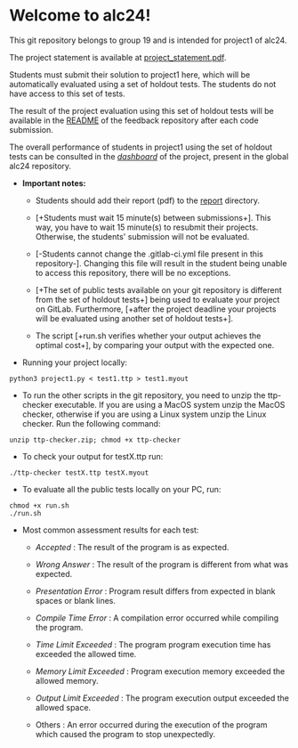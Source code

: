 # Welcome to alc24\!


This git repository belongs to group 19 and is intended for project1 of alc24.


The project statement is available at [project_statement.pdf](project_statement.pdf).


Students must submit their solution to project1 here, which will be automatically evaluated using a set of holdout tests. The students do not have access to this set of tests.


The result of the project evaluation using this set of holdout tests will be available in the [README](https://gitlab.rnl.tecnico.ulisboa.pt/alc24/feedback/project1/19/-/tree/master/README.md) of the feedback repository after each code submission.


The overall performance of students in project1 using the set of holdout tests can be consulted in the [_dashboard_](https://gitlab.rnl.tecnico.ulisboa.pt/alc24/alc24/-/tree/master/dashboard/projects/project1.md) of the project, present in the global alc24 repository.



- **Important notes:**


  - Students should add their report (pdf) to the [report](report/) directory.


  - [+Students must wait 15 minute(s) between submissions+]. This way, you have to wait 15 minute(s) to resubmit their projects. Otherwise, the students' submission will not be evaluated.


  - [-Students cannot change the .gitlab-ci.yml file present in this repository-]. Changing this file will result in the student being unable to access this repository, there will be no exceptions.


  - [+The set of public tests available on your git repository is different from the set of holdout tests+] being used to evaluate your project on GitLab. Furthermore, [+after the project deadline your projects will be evaluated using another set of holdout tests+].


  - The script [+run.sh verifies whether your output achieves the optimal cost+], by comparing your output with the expected one.




- Running your project locally:


```
python3 project1.py < test1.ttp > test1.myout 
```


- To run the other scripts in the git repository, you need to unzip the ttp-checker executable. If you are using a MacOS system unzip the MacOS checker, otherwise if you are using a Linux system unzip the Linux checker. Run the following command:


```
unzip ttp-checker.zip; chmod +x ttp-checker
```


- To check your output for testX.ttp run:


```
./ttp-checker testX.ttp testX.myout
```



- To evaluate all the public tests locally on your PC, run:


```
chmod +x run.sh
./run.sh
```




- Most common assessment results for each test:


  - _Accepted_ : The result of the program is as expected.


  - _Wrong Answer_ : The result of the program is different from what was expected.


  - _Presentation Error_ : Program result differs from expected in blank spaces or blank lines.


  - _Compile Time Error_ : A compilation error occurred while compiling the program.


  - _Time Limit Exceeded_ : The program program execution time has exceeded the allowed time.


  - _Memory Limit Exceeded_ : Program execution memory exceeded the allowed memory.


  - _Output Limit Exceeded_ : The program execution output exceeded the allowed space.


  - Others : An error occurred during the execution of the program which caused the program to stop unexpectedly.


